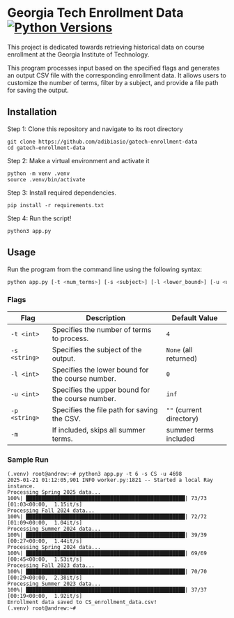 # Georgia Tech Enrollment Data [![Python Versions](https://img.shields.io/badge/python-3.11-blue)]()

This project is dedicated towards retrieving historical data on course enrollment at the Georgia Institute of Technology.

This program processes input based on the specified flags and generates an output CSV file with the corresponding enrollment data. It allows users to customize the number of terms, filter by a subject, and provide a file path for saving the output.

## Installation

Step 1: Clone this repository and navigate to its root directory
```
git clone https://github.com/adibiasio/gatech-enrollment-data
cd gatech-enrollment-data
```

Step 2: Make a virtual environment and activate it
```
python -m venv .venv
source .venv/bin/activate
```

Step 3: Install required dependencies.
```
pip install -r requirements.txt
```

Step 4: Run the script!
```
python3 app.py
```

## Usage

Run the program from the command line using the following syntax:

```bash
python app.py [-t <num_terms>] [-s <subject>] [-l <lower_bound>] [-u <upper_bound>] [-p <filepath>]
```

### Flags

| Flag          | Description                                       | Default Value              |
|---------------|---------------------------------------------------|----------------------------|
| `-t <int>`    | Specifies the number of terms to process.         | `4`                        |
| `-s <string>` | Specifies the subject of the output.              | `None` (all returned)      |
| `-l <int>`    | Specifies the lower bound for the course number.  | `0`                        |
| `-u <int>`    | Specifies the upper bound for the course number.  | `inf`                      |
| `-p <string>` | Specifies the file path for saving the CSV.       | `""` (current directory)   |
| `-m`          | If included, skips all summer terms.              | summer terms included      |


### Sample Run
```
(.venv) root@andrew:~# python3 app.py -t 6 -s CS -u 4698
2025-01-21 01:12:05,901 INFO worker.py:1821 -- Started a local Ray instance.
Processing Spring 2025 data...
100%| ███████████████████████████████████████████████████| 73/73 [01:03<00:00,  1.15it/s]
Processing Fall 2024 data...
100%| ███████████████████████████████████████████████████| 72/72 [01:09<00:00,  1.04it/s]
Processing Summer 2024 data...
100%| ███████████████████████████████████████████████████| 39/39 [00:27<00:00,  1.44it/s]
Processing Spring 2024 data...
100%| ███████████████████████████████████████████████████| 69/69 [00:45<00:00,  1.53it/s]
Processing Fall 2023 data...
100%| ███████████████████████████████████████████████████| 70/70 [00:29<00:00,  2.38it/s]
Processing Summer 2023 data...
100%| ███████████████████████████████████████████████████| 37/37 [00:19<00:00,  1.92it/s]
Enrollment data saved to CS_enrollment_data.csv!
(.venv) root@andrew:~#
```